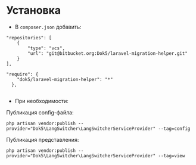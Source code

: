 # Установка

* В `composer.json` добавить:
```
"repositories": [
    {
        "type": "vcs",
        "url": "git@bitbucket.org:Dok5/laravel-migration-helper.git"
    }
],

"require": {
    "dok5/laravel-migration-helper": "*"
  },
  
```

* При необходимости:

Публикация config-файла:

`php artisan vendor:publish --provider="Dok5\LangSwitcher\LangSwitcherServiceProvider" --tag=config`


Публикация представления:

`php artisan vendor:publish --provider="Dok5\LangSwitcher\LangSwitcherServiceProvider" --tag=view`